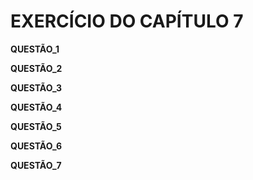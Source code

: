 # EXERCÍCIO DO CAPÍTULO 7 #

**QUESTÃO_1**

**QUESTÃO_2**

**QUESTÃO_3**

**QUESTÃO_4**

**QUESTÃO_5**

**QUESTÃO_6**

**QUESTÃO_7**

